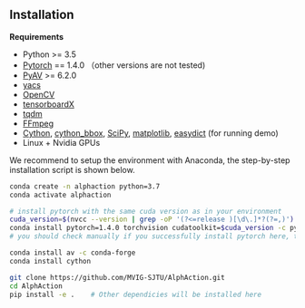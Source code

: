## Installation

**Requirements**

- Python >= 3.5
- [Pytorch](https://pytorch.org/) == 1.4.0 （other versions are not tested)
- [PyAV](https://github.com/mikeboers/PyAV) >= 6.2.0
- [yacs](https://github.com/rbgirshick/yacs)
- [OpenCV](https://opencv.org/)
- [tensorboardX](https://github.com/lanpa/tensorboardX)
- [tqdm](https://github.com/tqdm/tqdm)
- [FFmpeg](https://www.ffmpeg.org/)
- [Cython](https://cython.org/), [cython_bbox](https://github.com/samson-wang/cython_bbox), [SciPy](https://scipy.org/scipylib/), [matplotlib](https://matplotlib.org/), [easydict](https://github.com/makinacorpus/easydict) (for running demo)
- Linux + Nvidia GPUs

We recommend to setup the environment with Anaconda, 
the step-by-step installation script is shown below.

```bash
conda create -n alphaction python=3.7
conda activate alphaction

# install pytorch with the same cuda version as in your environment
cuda_version=$(nvcc --version | grep -oP '(?<=release )[\d\.]*?(?=,)')
conda install pytorch=1.4.0 torchvision cudatoolkit=$cuda_version -c pytorch
# you should check manually if you successfully install pytorch here, there may be no such package for some cuda versions.

conda install av -c conda-forge
conda install cython

git clone https://github.com/MVIG-SJTU/AlphAction.git
cd AlphAction
pip install -e .    # Other dependicies will be installed here

```
